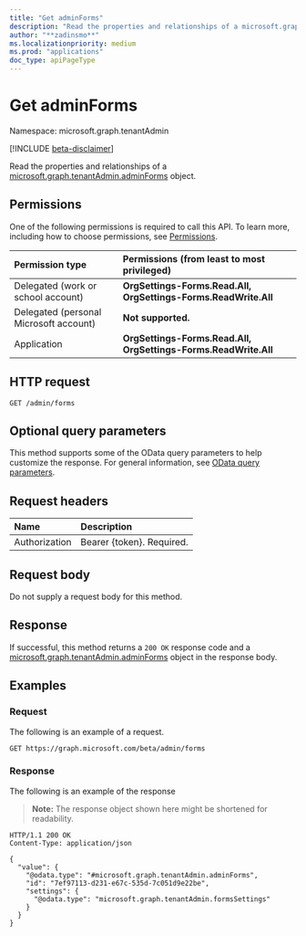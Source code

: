 ```yaml
---
title: "Get adminForms"
description: "Read the properties and relationships of a microsoft.graph.tenantAdmin.adminForms object."
author: "**zadinsmo**"
ms.localizationpriority: medium
ms.prod: "applications"
doc_type: apiPageType
---
```


# Get adminForms
Namespace: microsoft.graph.tenantAdmin

[!INCLUDE [beta-disclaimer](../../includes/beta-disclaimer.md)]

Read the properties and relationships of a [microsoft.graph.tenantAdmin.adminForms](../resources/tenantadmin-adminforms.md) object.

## Permissions
One of the following permissions is required to call this API. To learn more, including how to choose permissions, see [Permissions](/graph/permissions-reference).

|Permission type|Permissions (from least to most privileged)|
|:---|:---|
|Delegated (work or school account)|**OrgSettings-Forms.Read.All, OrgSettings-Forms.ReadWrite.All**|
|Delegated (personal Microsoft account)|**Not supported.**|
|Application|**OrgSettings-Forms.Read.All, OrgSettings-Forms.ReadWrite.All**|

## HTTP request

<!-- {
  "blockType": "ignored"
}
-->
``` http
GET /admin/forms
```

## Optional query parameters
This method supports some of the OData query parameters to help customize the response. For general information, see [OData query parameters](/graph/query-parameters).

## Request headers
|Name|Description|
|:---|:---|
|Authorization|Bearer {token}. Required.|

## Request body
Do not supply a request body for this method.

## Response

If successful, this method returns a `200 OK` response code and a [microsoft.graph.tenantAdmin.adminForms](../resources/tenantadmin-adminforms.md) object in the response body.

## Examples

### Request
The following is an example of a request.
<!-- {
  "blockType": "request",
  "name": "get_adminforms"
}
-->
``` http
GET https://graph.microsoft.com/beta/admin/forms
```


### Response
The following is an example of the response
>**Note:** The response object shown here might be shortened for readability.
<!-- {
  "blockType": "response",
  "truncated": true,
  "@odata.type": "microsoft.graph.tenantAdmin.adminForms"
}
-->
``` http
HTTP/1.1 200 OK
Content-Type: application/json

{
  "value": {
    "@odata.type": "#microsoft.graph.tenantAdmin.adminForms",
    "id": "7ef97113-d231-e67c-535d-7c051d9e22be",
    "settings": {
      "@odata.type": "microsoft.graph.tenantAdmin.formsSettings"
    }
  }
}
```

